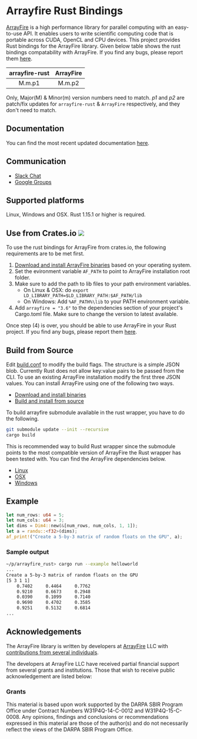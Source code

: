 # Arrayfire Rust Bindings

[ArrayFire](https://github.com/arrayfire/arrayfire) is a high performance
library for parallel computing with an easy-to-use API. It enables users
to write scientific computing code that is portable across CUDA, OpenCL
and CPU devices. This project provides Rust bindings for the ArrayFire
library. Given below table shows the rust bindings compatability with
ArrayFire.  If you find any bugs, please report them
[here](https://github.com/arrayfire/arrayfire-rust/issues).

| arrayfire-rust | ArrayFire |
|:--------------:|:---------:|
|         M.m.p1 |    M.m.p2 |

Only, Major(M) & Minor(m) version numbers need to match. *p1* and *p2*
are patch/fix updates for `arrayfire-rust` & `ArrayFire` respectively,
and they don't need to match.

## Documentation

You can find the most recent updated documentation
[here](http://arrayfire.github.io/arrayfire-rust/arrayfire/index.html).

## Communication

* [Slack Chat](https://join.slack.com/t/arrayfire-org/shared_invite/MjI4MjIzMDMzMTczLTE1MDI5ODg4NzYtN2QwNGE3ODA5OQ)
* [Google Groups](https://groups.google.com/forum/#!forum/arrayfire-users)

## Supported platforms

Linux, Windows and OSX. Rust 1.15.1 or higher is required.

## Use from Crates.io [![](http://meritbadge.herokuapp.com/arrayfire)](https://crates.io/crates/arrayfire)

To use the rust bindings for ArrayFire from crates.io, the following
requirements are to be met first.

1. [Download and install ArrayFire binaries](https://arrayfire.com/download)
   based on your operating system.
2. Set the evironment variable `AF_PATH` to point to ArrayFire installation
   root folder.
3. Make sure to add the path to lib files to your path environment variables.
    - On Linux & OSX: do `export LD_LIBRARY_PATH=$LD_LIBRARY_PATH:$AF_PATH/lib`
    - On Windows: Add `%AF_PATH%\lib` to your PATH environment variable.
4. Add `arrayfire = "3.6"` to the dependencies section of your project's
   Cargo.toml file. Make sure to change the version to latest available.

Once step (4) is over, you should be able to use ArrayFire in your Rust
project. If you find any bugs, please report them
[here](https://github.com/arrayfire/arrayfire-rust/issues).

## Build from Source

Edit [build.conf](build.conf) to modify the build flags. The structure is a
simple JSON blob. Currently Rust does not allow key:value pairs to be passed
from the CLI. To use an existing ArrayFire installation modify the first three
JSON values. You can install ArrayFire using one of the following two ways.

- [Download and install binaries](https://arrayfire.com/download)
- [Build and install from source](https://github.com/arrayfire/arrayfire)

To build arrayfire submodule available in the rust wrapper, you have to do
the following.

```bash
git submodule update --init --recursive
cargo build
```
This is recommended way to build Rust wrapper since the submodule points to
the most compatible version of ArrayFire the Rust wrapper has been tested with.
You can find the ArrayFire dependencies below.

- [Linux](https://github.com/arrayfire/arrayfire/wiki/Build-Instructions-for-Linux)
- [OSX](https://github.com/arrayfire/arrayfire/wiki/Build-Instructions-for-OSX)
- [Windows](https://github.com/arrayfire/arrayfire/wiki/Build-Instructions-for-Windows)

## Example

```rust
let num_rows: u64 = 5;
let num_cols: u64 = 3;
let dims = Dim4::new(&[num_rows, num_cols, 1, 1]);
let a = randu::<f32>(dims);
af_print!("Create a 5-by-3 matrix of random floats on the GPU", a);
```

### Sample output

```bash
~/p/arrayfire_rust> cargo run --example helloworld
...
Create a 5-by-3 matrix of random floats on the GPU
[5 3 1 1]
    0.7402     0.4464     0.7762
    0.9210     0.6673     0.2948
    0.0390     0.1099     0.7140
    0.9690     0.4702     0.3585
    0.9251     0.5132     0.6814
...
```

## Acknowledgements

The ArrayFire library is written by developers at
[ArrayFire](http://arrayfire.com) LLC with
[contributions from several individuals](https://github.com/arrayfire/arrayfire_rust/graphs/contributors).

The developers at ArrayFire LLC have received partial financial support
from several grants and institutions. Those that wish to receive public
acknowledgement are listed below:

<!--
The following section contains acknowledgements for grant funding. In most
circumstances, the specific phrasing of the text is mandated by the grant
provider. Thus these acknowledgements must remain intact without modification.
-->

### Grants

This material is based upon work supported by the DARPA SBIR Program Office
under Contract Numbers W31P4Q-14-C-0012 and W31P4Q-15-C-0008.
Any opinions, findings and conclusions or recommendations expressed in this
material are those of the author(s) and do not necessarily reflect the views of
the DARPA SBIR Program Office.
